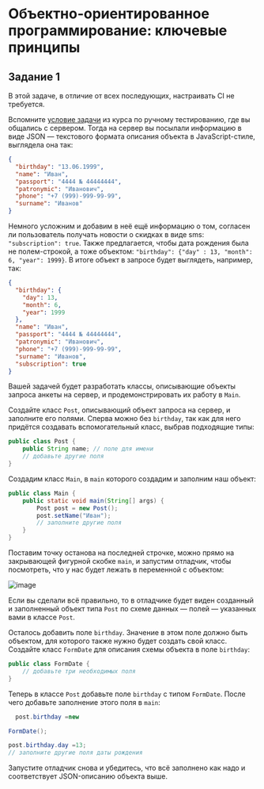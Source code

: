 # Объектно-ориентированное программирование: ключевые принципы

## Задание 1

В этой задаче, в отличие от всех последующих, настраивать CI не требуется.

Вспомните [условие задачи](https://github.com/netology-code/iqa-homeworks/tree/iqa-12/2.4#%D0%B7%D0%B0%D0%B4%D0%B0%D0%BD%D0%B8%D0%B5-2)
из курса по ручному тестированию, где вы общались с сервером. Тогда на сервер вы посылали информацию в виде JSON —
текстового формата описания объекта в JavaScript-стиле, выглядела она так:

```json
{
  "birthday": "13.06.1999",
  "name": "Иван",
  "passport": "4444 № 44444444",
  "patronymic": "Иванович",
  "phone": "+7 (999)-999-99-99",
  "surname": "Иванов"
}
```

Немного усложним и добавим в неё ещё информацию о том, согласен ли пользователь получать новости о скидках в виде
sms: `"subscription": true`. Также предлагается, чтобы дата рождения была не полем-строкой, а тоже
объектом: `"birthday": {"day" : 13, "month": 6, "year": 1999}`. В итоге объект в запросе будет выглядеть, например, так:

```json
{
  "birthday": {
    "day": 13,
    "month": 6,
    "year": 1999
  },
  "name": "Иван",
  "passport": "4444 № 44444444",
  "patronymic": "Иванович",
  "phone": "+7 (999)-999-99-99",
  "surname": "Иванов",
  "subscription": true
}
```

Вашей задачей будет разработать классы, описывающие объекты запроса анкеты на сервер, и продемонстрировать их работу
в `Main`.

Создайте класс `Post`, описывающий объект запроса на сервер, и заполните его полями. Сперва можно без `birthday`, так
как для него придётся создавать вспомогательный класс, выбрав подходящие типы:

```java
public class Post {
    public String name; // поле для имени
    // добавьте другие поля
}
```

Создадим класс `Main`, в `main` которого создадим и заполним наш объект:

```java
public class Main {
    public static void main(String[] args) {
        Post post = new Post();
        post.setName("Иван");
        // заполните другие поля
    }
}
```

Поставим точку останова на последней строчке, можно прямо на закрывающей фигурной скобке `main`, и запустим отладчик,
чтобы посмотреть, что у нас будет лежать в переменной с объектом:

![image](https://user-images.githubusercontent.com/53707586/212560750-3a50d752-f62d-4554-84bf-4a81bea4bad7.png)

Если вы сделали всё правильно, то в отладчике будет виден созданный и заполненный объект типа `Post` по схеме данных —
полей — указанных вами в классе `Post`.

Осталось добавить поле `birthday`. Значение в этом поле должно быть объектом, для которого также нужно будет создать
свой класс. Создайте класс `FormDate` для описания схемы объекта в поле `birthday`:

```java
public class FormDate {
    // добавьте три необходимых поля
}
```

Теперь в классе `Post` добавьте поле `birthday` с типом `FormDate`. После чего добавьте заполнение этого поля в `main`:

```java
  post.birthday =new

FormDate();

post.birthday.day =13;
// заполните другие поля даты рождения
```

Запустите отладчик снова и убедитесь, что всё заполнено как надо и соответствует JSON-описанию объекта выше.
